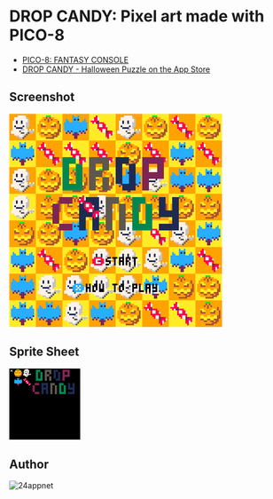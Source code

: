 DROP CANDY: Pixel art made with PICO-8
====

- [PICO\-8: FANTASY CONSOLE](https://www.lexaloffle.com/pico-8.php)
- [DROP CANDY \- Halloween Puzzle on the App Store](https://itunes.apple.com/app/id564646020?mt=8)

## Screenshot

![](https://raw.githubusercontent.com/24appnet/pico8-dropcandy/master/screenshot.png)

## Sprite Sheet

![](https://raw.githubusercontent.com/24appnet/pico8-dropcandy/master/spritesheet.png)

## Author

![24appnet](https://github.com/24appnet)